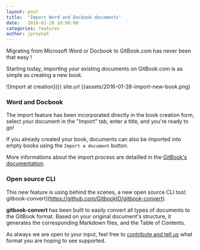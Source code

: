 ```yaml
---
layout: post
title:  "Import Word and Docbook documents"
date:   2016-01-28 10:00:00
categories: features
author: jpreynat
---
```


Migrating from Microsoft Word or Docbook to GitBook.com has never been that easy !

<!-- more -->

Starting today, importing your existing documents on GitBook.com is as simple as creating a new book.

![Import at creation]({{ site.url }}assets/2016-01-28-import-new-book.png)

### Word and Docbook

The import feature has been incorporated directly in the book creation form, select your document in the "Import" tab, enter a title, and you're ready to go!

If you already created your book, documents can also be imported into empty books using the `Import a document` button.

More informations about the import process are detailled in the [GitBook's documentation](https://help.gitbook.com/format/index.html).

### Open source CLI

This new feature is using behind the scenes, a new open source CLI tool: gitbook-convert](https://github.com/GitbookIO/gitbook-convert).

**gitbook-convert** has been built to easily convert all types of documents to the GitBook format. Based on your original document's structure, it generates the corresponding Markdown files, and the Table of Contents.

As always we are open to your input, feel free to [contribute and tell us](https://github.com/GitbookIO/gitbook-convert) what format you are hoping to see supported.
